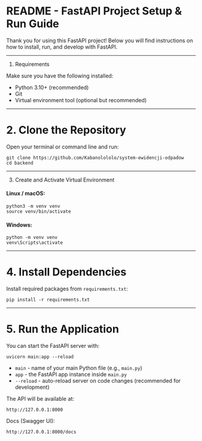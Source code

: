 
# README - FastAPI Project Setup & Run Guide


Thank you for using this FastAPI project! Below you will find instructions on how to install, run, and develop with FastAPI.

---

1. Requirements 

Make sure you have the following installed:

- Python 3.10+ (recommended)
- Git
- Virtual environment tool (optional but recommended)

---

# 2. Clone the Repository

Open your terminal or command line and run:

```
git clone https://github.com/Kabanolololo/system-ewidencji-odpadow
cd backend
```
---

3. Create and Activate Virtual Environment

#### Linux / macOS:

```
python3 -m venv venv
source venv/bin/activate
```

#### Windows:

```
python -m venv venv
venv\Scripts\activate
```
---

# 4. Install Dependencies

Install required packages from `requirements.txt`:

```
pip install -r requirements.txt
```
---

# 5. Run the Application

You can start the FastAPI server with:

```
uvicorn main:app --reload
```

- `main` - name of your main Python file (e.g., `main.py`)
- `app` - the FastAPI app instance inside `main.py`
- `--reload` - auto-reload server on code changes (recommended for development)

The API will be available at:

```
http://127.0.0.1:8000
```

Docs (Swagger UI):

```
http://127.0.0.1:8000/docs
```